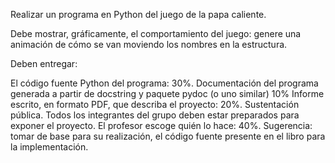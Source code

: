 Realizar un programa en Python del juego de la papa caliente.

Debe mostrar, gráficamente, el comportamiento del juego: genere una animación de cómo se van moviendo los nombres en la estructura.



Deben entregar:

El código fuente Python del programa: 30%.
Documentación del programa  generada  a partir de docstring y paquete pydoc (o uno similar) 10%
Informe escrito, en formato PDF, que describa el proyecto:  20%.
Sustentación pública. Todos los integrantes del grupo deben estar preparados para exponer el proyecto. El profesor escoge quién lo hace: 40%.
Sugerencia: tomar de base para su realización, el código fuente presente en el libro para la implementación.
